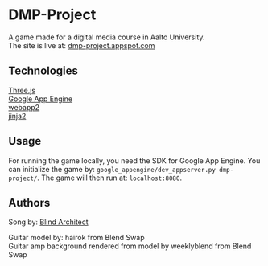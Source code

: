 DMP-Project
==============

A game made for a digital media course in Aalto University.   
The site is live at: <a href="http://dmp-project.appspot.com">dmp-project.appspot.com</a>

Technologies
------------

<a href="http://threejs.org/">Three.js</a>   
<a href="http://developers.google.com/appengine/">Google App Engine</a>    
<a href="http://webapp-improved.appspot.com/">webapp2</a>   
<a href="http://jinja.pocoo.org/docs/">jinja2</a>    

Usage
-----

For running the game locally, you need the SDK for Google App Engine. You can initialize the game by:
`google_appengine/dev_appserver.py dmp-project/`. The game will then run at: `localhost:8080`.

Authors
-------

Song by: <a href="http://blindarchitect.bandcamp.com/">Blind Architect</a>  

Guitar model by: hairok from Blend Swap    
Guitar amp background rendered from model by weeklyblend from Blend Swap    
